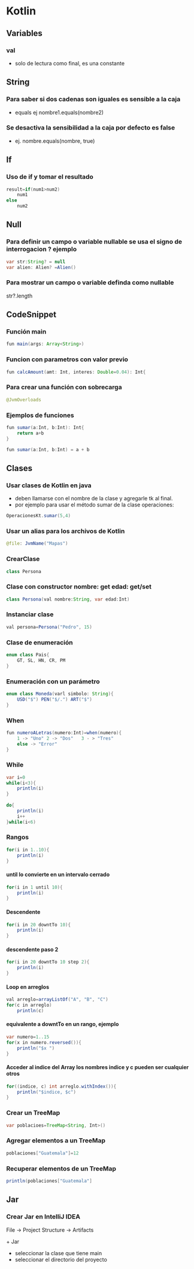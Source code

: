 # Kotlin

## Variables


### val

- solo de lectura como final, es una constante

## String

### Para saber si dos cadenas son iguales es sensible a la caja
- equals ej nombre1.equals(nombre2) 

### Se desactiva la sensibilidad a la caja por defecto es false
- ej. nombre.equals(nombre, true)

## If

### Uso de if y tomar el resultado
```java
result=if(num1>num2)
	num1
else
	num2
```

## Null

### Para definir un campo o variable nullable se usa el signo de interrogacion ? ejemplo
```java
var str:String? = null
var alien: Alien? =Alien()
```
### Para mostrar un campo o variable definda como nullable
str?.length

## CodeSnippet

### Función main
```java
fun main(args: Array<String>)
```

### Funcion con parametros con valor previo
```java
fun calcAmount(amt: Int, interes: Double=0.04): Int{
```

### Para crear una función con sobrecarga
```Java
@JvmOverloads
```

### Ejemplos de funciones
```java
fun sumar(a:Int, b:Int): Int{
	return a+b
}

fun sumar(a:Int, b:Int) = a + b
```
## Clases

### Usar clases de Kotlin en java
- deben llamarse con el nombre de la clase y agregarle tk al final.
- por ejemplo para usar el método sumar de la clase operaciones:
```java
OperacionesKt.sumar(5,4)
```

### Usar un alias para los archivos de Kotlin
```java
@file: JvmName("Mapas")
```

### CrearClase
```java
class Persona
```

### Clase con constructor nombre: get edad: get/set
```java
class Persona(val nombre:String, var edad:Int)
```

### Instanciar clase
```java
val persona=Persona("Pedro", 15)
```

### Clase de enumeración
```java
enum class Pais{
	GT, SL, HN, CR, PM
}
```

### Enumeración con un parámetro
```java
enum class Moneda(varl simbolo: String){
	USD("$") PEN("$/.") ART("$")
}
```

### When 
```java
fun numeroALetras(numero:Int)=when(numero){
	1 -> "Uno" 2 -> "Dos"	3 - > "Tres"
	else -> "Error"
}
```

### While
```java
var i=0
while(i<3){			
	println(i)			
}						
							
do{
	println(i)
	i++
}while(i<6)
```

### Rangos			
```java
for(i in 1..10){
	println(i)	
}
```

#### until lo convierte en un intervalo cerrado	
```java
for(i in 1 until 10){
	println(i)
}
```

#### Descendente				
```java
for(i in 20 downtTo 10){
	println(i)
}
```

#### descendente paso 2
```java
for(i in 20 downtTo 10 step 2){
	println(i)
}
```

#### Loop en arreglos
```java
val arreglo=arrayListOf("A", "B", "C")
for(c in arreglo)
	println(c)
```

#### equivalente a downtTo en un rango, ejemplo
```java
var numero=1..15
for(x in numero.reversed()){
	println("$x ")
}
```

#### Acceder al indice del Array los nombres indice y c pueden ser cualquier otros
```java
for((indice, c) int arreglo.withIndex()){
	println("$indice, $c")
}
```

### Crear un TreeMap
```java
var poblacioes=TreeMap<String, Int>()
```

### Agregar elementos a un TreeMap
```java
poblaciones["Guatemala"]=12
```
### Recuperar elementos de un TreeMap
```java
println(poblaciones["Guatemala"]
```

## Jar
### Crear Jar en IntelliJ IDEA
File -> Project Structure -> Artifacts

 \+ Jar
- seleccionar la clase que tiene main
- seleccionar el directorio del proyecto
 